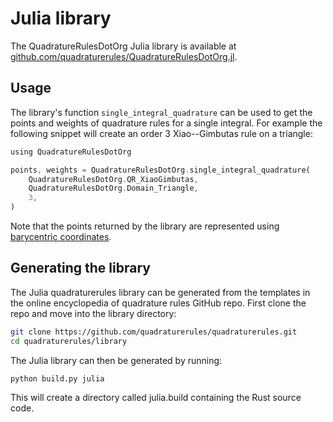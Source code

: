 # Julia library

The QuadratureRulesDotOrg Julia library is available at [github.com/quadraturerules/QuadratureRulesDotOrg.jl](https://github.com/quadraturerules/QuadratureRulesDotOrg.jl).

## Usage

The library's function `single_integral_quadrature` can be used to get the points and weights
of quadrature rules for a single integral. For example the following snippet will create an
order 3 Xiao--Gimbutas rule on a triangle:

```rust
using QuadratureRulesDotOrg

points, weights = QuadratureRulesDotOrg.single_integral_quadrature(
    QuadratureRulesDotOrg.QR_XiaoGimbutas,
    QuadratureRulesDotOrg.Domain_Triangle,
    3,
)
```

Note that the points returned by the library are represented using
[barycentric coordinates](/barycentric.md).

## Generating the library
The Julia quadraturerules library can be generated from the templates in the online encyclopedia
of quadrature rules GitHub repo. First clone the repo and move into the library directory:

```bash
git clone https://github.com/quadraturerules/quadraturerules.git
cd quadraturerules/library
```

The Julia library can then be generated by running:

```bash
python build.py julia
```

This will create a directory called julia.build containing the Rust source code.
